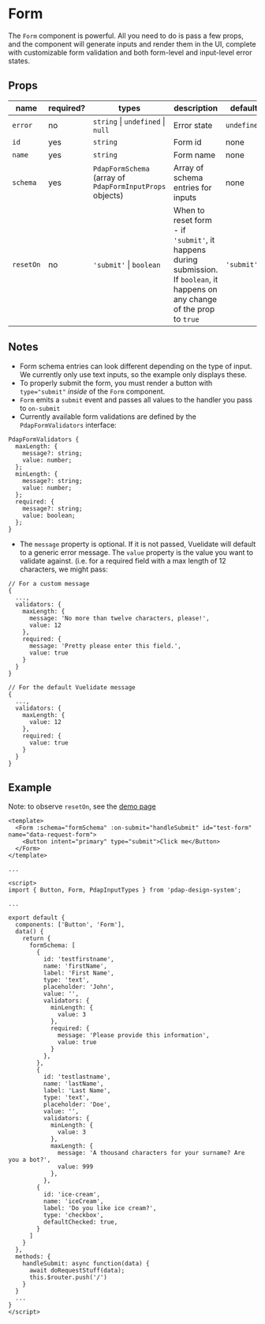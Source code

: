 # Form

The `Form` component is powerful. All you need to do is pass a few props, and the component will generate inputs and render them in the UI, complete with customizable form validation and both form-level and input-level error states.

## Props

| name      | required? | types                                                    | description                                                                                                                    | default     |
| --------- | --------- | -------------------------------------------------------- | ------------------------------------------------------------------------------------------------------------------------------ | ----------- |
| `error`   | no        | `string` \| `undefined` \| `null`                        | Error state                                                                                                                    | `undefined` |
| `id`      | yes       | `string`                                                 | Form id                                                                                                                        | none        |
| `name`    | yes       | `string`                                                 | Form name                                                                                                                      | none        |
| `schema`  | yes       | `PdapFormSchema` (array of `PdapFormInputProps` objects) | Array of schema entries for inputs                                                                                             | none        |
| `resetOn` | no        | `'submit'` \| `boolean`                                  | When to reset form - if `'submit'`, it happens during submission. If `boolean`, it happens on any change of the prop to `true` | `'submit'`  |



## Notes

- Form schema entries can look different depending on the type of input. We currently only use text inputs, so the example only displays these.
- To properly submit the form, you must render a button with `type="submit"` _inside_ of the `Form` component.
- `Form` emits a `submit` event and passes all values to the handler you pass to `on-submit`
- Currently available form validations are defined by the `PdapFormValidators` interface:

```
PdapFormValidators {
  maxLength: {
    message?: string;
    value: number;
  };
  minLength: {
    message?: string;
    value: number;
  };
  required: {
    message?: string;
    value: boolean;
  };
}
```

- The `message` property is optional. If it is not passed, Vuelidate will default to a generic error message. The `value` property is the value you want to validate against. (i.e. for a required field with a max length of 12 characters, we might pass:

```
// For a custom message
{
  ...,
  validators: {
    maxLength: {
      message: 'No more than twelve characters, please!',
      value: 12
    },
    required: {
      message: 'Pretty please enter this field.',
      value: true
    }
  }
}

// For the default Vuelidate message
{
  ...,
  validators: {
    maxLength: {
      value: 12
    },
    required: {
      value: true
    }
  }
}
```

## Example

Note: to observe `resetOn`, see the [demo page](../../demo/pages/SignupFormDemo.vue)

```
<template>
  <Form :schema="formSchema" :on-submit="handleSubmit" id="test-form" name="data-request-form">
    <Button intent="primary" type="submit">Click me</Button>
  </Form>
</template>

...

<script>
import { Button, Form, PdapInputTypes } from 'pdap-design-system';

...

export default {
  components: ['Button', 'Form'],
  data() {
    return {
      formSchema: [
        {
          id: 'testfirstname',
          name: 'firstName',
          label: 'First Name',
          type: 'text',
          placeholder: 'John',
          value: '',
          validators: {
            minLength: {
              value: 3
            },
            required: {
              message: 'Please provide this information',
              value: true
            }
          },
        },
        {
          id: 'testlastname',
          name: 'lastName',
          label: 'Last Name',
          type: 'text',
          placeholder: 'Doe',
          value: '',
          validators: {
            minLength: {
              value: 3
            },
            maxLength: {
              message: 'A thousand characters for your surname? Are you a bot?',
              value: 999
            },
          },
        {
          id: 'ice-cream',
          name: 'iceCream',
          label: 'Do you like ice cream?',
          type: 'checkbox',
          defaultChecked: true,
        }
      ]
    }
  },
  methods: {
    handleSubmit: async function(data) {
      await doRequestStuff(data);
      this.$router.push('/')
    }
  }
  ...
}
</script>
```
